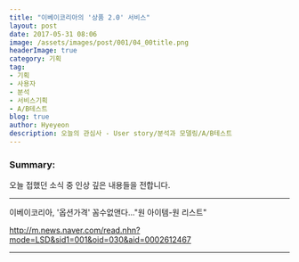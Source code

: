 ```yaml
---
title: "이베이코리아의 '상품 2.0' 서비스"
layout: post
date: 2017-05-31 08:06
image: /assets/images/post/001/04_00title.png
headerImage: true
category: 기획
tag:
- 기획
- 사용자
- 분석
- 서비스기획
- A/B테스트
blog: true
author: Hyeyeon
description: 오늘의 관심사 - User story/분석과 모델링/A/B테스트
---
```


### Summary:

오늘 접했던 소식 중 인상 깊은 내용들을 전합니다.

---

이베이코리아, '옵션가격' 꼼수없앤다..."원 아이템-원 리스트"

http://m.news.naver.com/read.nhn?mode=LSD&sid1=001&oid=030&aid=0002612467



---
